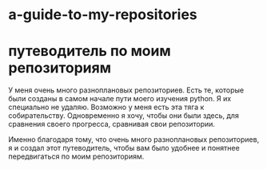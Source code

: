 # a-guide-to-my-repositories
# путеводитель по моим репозиториям

У меня очень много разноплановых репозиториев. Есть те, которые были созданы в самом начале пути моего изучения python.
Я их специально не удаляю. Возможно у меня есть эта тяга к собирательству. Одновременно я хочу, чтобы они были здесь, для
сравнения своего прогресса, сравнивая свои репозитории.

Именно благодаря тому, что очень много разноплановых репозиториев, я и создал этот путеводитель, чтобы вам было удобнее и понятнее передвигаться по моим репозиториям.
